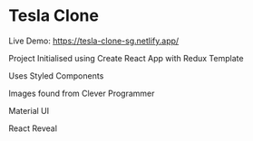 # Tesla Clone

Live Demo: https://tesla-clone-sg.netlify.app/

Project Initialised using Create React App with Redux Template

Uses Styled Components

Images found from Clever Programmer

Material UI

React Reveal
